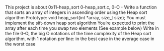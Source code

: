This project is about 0x11-heap_sort
0-heap_sort.c, 0-O - Write a function that sorts an array of integers in ascending order using the Heap sort algorithm
Prototype: void heap_sort(int *array, size_t size);
You must implement the sift-down heap sort algorithm
You’re expected to print the array after each time you swap two elements (See example below)
Write in the file 0-O, the big O notations of the time complexity of the Heap sort algorithm, with 1 notation per line:
in the best case
in the average case
in the worst case
